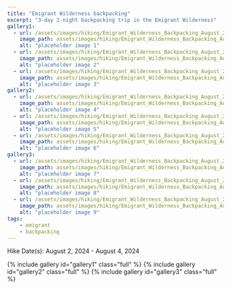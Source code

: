 ```yaml
---
title: "Emigrant Wilderness backpacking"
excerpt: "3-day 2-night backpacking trip in the Emigrant Wilderness"
gallery1:
  - url: /assets/images/hiking/Emigrant_Wilderness_Backpacking_August_2024/IMG_8157.jpg
    image_path: assets/images/hiking/Emigrant_Wilderness_Backpacking_August_2024/IMG_8157.jpg
    alt: "placeholder image 1"
  - url: /assets/images/hiking/Emigrant_Wilderness_Backpacking_August_2024/IMG_4780.jpg
    image_path: assets/images/hiking/Emigrant_Wilderness_Backpacking_August_2024/IMG_4780.jpg
    alt: "placeholder image 2"
  - url: /assets/images/hiking/Emigrant_Wilderness_Backpacking_August_2024/IMG_8172.jpg
    image_path: assets/images/hiking/Emigrant_Wilderness_Backpacking_August_2024/IMG_8172.jpg
    alt: "placeholder image 3"
gallery2:
  - url: /assets/images/hiking/Emigrant_Wilderness_Backpacking_August_2024/IMG_4570.jpg
    image_path: assets/images/hiking/Emigrant_Wilderness_Backpacking_August_2024/IMG_4570.jpg
    alt: "placeholder image 4"
  - url: /assets/images/hiking/Emigrant_Wilderness_Backpacking_August_2024/IMG_8141.jpg
    image_path: assets/images/hiking/Emigrant_Wilderness_Backpacking_August_2024/IMG_8141.jpg
    alt: "placeholder image 5"
  - url: /assets/images/hiking/Emigrant_Wilderness_Backpacking_August_2024/IMG_4782.jpg
    image_path: assets/images/hiking/Emigrant_Wilderness_Backpacking_August_2024/IMG_4782.jpg
    alt: "placeholder image 6"
gallery3:
  - url: /assets/images/hiking/Emigrant_Wilderness_Backpacking_August_2024/IMG_8198.jpg
    image_path: assets/images/hiking/Emigrant_Wilderness_Backpacking_August_2024/IMG_8198.jpg
    alt: "placeholder image 7"
  - url: /assets/images/hiking/Emigrant_Wilderness_Backpacking_August_2024/IMG_8202.jpg
    image_path: assets/images/hiking/Emigrant_Wilderness_Backpacking_August_2024/IMG_8202.jpg
    alt: "placeholder image 8"
  - url: /assets/images/hiking/Emigrant_Wilderness_Backpacking_August_2024/IMG_8207.jpg
    image_path: assets/images/hiking/Emigrant_Wilderness_Backpacking_August_2024/IMG_8207.jpg
    alt: "placeholder image 9"
tags: 
    - emigrant
    - backpacking
---
```

Hike Date(s): August 2, 2024 - August 4, 2024

{% include gallery id="gallery1" class="full" %}
{% include gallery id="gallery2" class="full" %}
{% include gallery id="gallery3" class="full" %}

